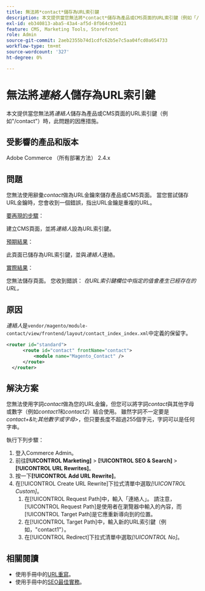 ```yaml
---
title: 無法將*contact*儲存為URL索引鍵
description: 本文提供當您無法將*contact*儲存為產品或CMS頁面的URL索引鍵（例如「/contact」）時，此問題的因應措施。 當您嘗試儲存URL金鑰時，您會收到一個錯誤，指出URL金鑰是重複的URL。
exl-id: eb340813-aba5-43a4-af5d-8fb64c93e021
feature: CMS, Marketing Tools, Storefront
role: Admin
source-git-commit: 2aeb2355b74d1cdfc62b5e7c5aa04fcd0a654733
workflow-type: tm+mt
source-wordcount: '327'
ht-degree: 0%

---
```


# 無法將&#x200B;*連絡人*&#x200B;儲存為URL索引鍵

本文提供當您無法將&#x200B;*連絡人*&#x200B;儲存為產品或CMS頁面的URL索引鍵（例如&quot;/contact&quot;）時，此問題的因應措施。

## 受影響的產品和版本

Adobe Commerce （所有部署方法） 2.4.x

## 問題

您無法使用辭彙&#x200B;*contact*&#x200B;做為URL金鑰來儲存產品或CMS頁面。 當您嘗試儲存URL金鑰時，您會收到一個錯誤，指出URL金鑰是重複的URL。

<u>要再現的步驟</u>：

建立CMS頁面，並將&#x200B;*連絡人*&#x200B;設為URL索引鍵。

<u>預期結果</u>：

此頁面已儲存為URL索引鍵，並與&#x200B;*連絡人*&#x200B;連絡。

<u>實際結果</u>：

您無法儲存頁面。 您收到錯誤： *在URL索引鍵欄位中指定的值會產生已經存在的URL。*

## 原因

*連絡人*&#x200B;是`vendor/magento/module-contact/view/frontend/layout/contact_index_index.xml`中定義的保留字。

```xml
<router id="standard">
      <route id="contact" frontName="contact">
          <module name="Magento_Contact" />
      </route>
  </router>
```

## 解決方案

您無法使用字詞&#x200B;*contact*&#x200B;做為您的URL金鑰，但您可以將字詞&#x200B;*contact*&#x200B;與其他字母或數字（例如&#x200B;*contact1*&#x200B;和&#x200B;*contact2*）結合使用。 雖然字詞不一定要是&#x200B;*contact+\&lt;其他數字或字母\>*，但只要長度不超過255個字元，字詞可以是任何字串。

執行下列步驟：

1. 登入Commerce Admin。
1. 前往&#x200B;**[!UICONTROL Marketing]** > **[!UICONTROL SEO & Search]** > **[!UICONTROL URL Rewrites]**。
1. 按一下&#x200B;**[!UICONTROL Add URL Rewrite]**。
1. 在[!UICONTROL Create URL Rewrite]下拉式清單中選取&#x200B;*[!UICONTROL Custom]*。
   1. 在[!UICONTROL Request Path]中，輸入「連絡人」。 請注意，[!UICONTROL Request Path]是使用者在瀏覽器中輸入的內容，而[!UICONTROL Target Path]是它應重新導向到的位置。
   1. 在[!UICONTROL Target Path]中，輸入新的URL索引鍵（例如，&quot;contact1&quot;）。
   1. 在[!UICONTROL Redirect]下拉式清單中選取&#x200B;*[!UICONTROL No]*。

## 相關閱讀

* 使用手冊中的[URL重寫](https://experienceleague.adobe.com/zh-hant/docs/commerce-admin/marketing/seo/url-rewrites/url-rewrite)。
* 使用手冊中的[SEO最佳實務](https://experienceleague.adobe.com/zh-hant/docs/commerce-admin/marketing/seo/seo-overview)。
